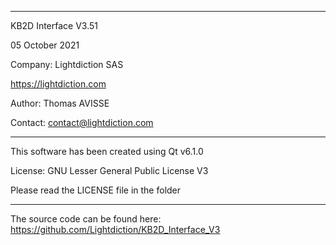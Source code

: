 **********************************
KB2D Interface V3.51

05 October 2021

Company: Lightdiction SAS

https://lightdiction.com

Author: Thomas AVISSE

Contact: contact@lightdiction.com

**********************************

This software has been created using Qt v6.1.0

License: GNU Lesser General Public License V3

Please read the LICENSE file in the folder

**********************************

The source code can be found here:
https://github.com/Lightdiction/KB2D_Interface_V3